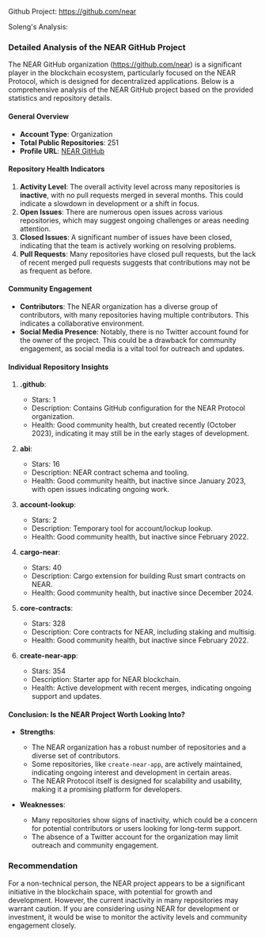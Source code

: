 Github Project: https://github.com/near

Soleng's Analysis:

### Detailed Analysis of the NEAR GitHub Project

The NEAR GitHub organization (https://github.com/near) is a significant player in the blockchain ecosystem, particularly focused on the NEAR Protocol, which is designed for decentralized applications. Below is a comprehensive analysis of the NEAR GitHub project based on the provided statistics and repository details.

#### General Overview
- **Account Type**: Organization
- **Total Public Repositories**: 251
- **Profile URL**: [NEAR GitHub](https://github.com/near)

#### Repository Health Indicators
1. **Activity Level**: The overall activity level across many repositories is **inactive**, with no pull requests merged in several months. This could indicate a slowdown in development or a shift in focus.
2. **Open Issues**: There are numerous open issues across various repositories, which may suggest ongoing challenges or areas needing attention.
3. **Closed Issues**: A significant number of issues have been closed, indicating that the team is actively working on resolving problems.
4. **Pull Requests**: Many repositories have closed pull requests, but the lack of recent merged pull requests suggests that contributions may not be as frequent as before.

#### Community Engagement
- **Contributors**: The NEAR organization has a diverse group of contributors, with many repositories having multiple contributors. This indicates a collaborative environment.
- **Social Media Presence**: Notably, there is no Twitter account found for the owner of the project. This could be a drawback for community engagement, as social media is a vital tool for outreach and updates.

#### Individual Repository Insights
1. **.github**: 
   - Stars: 1
   - Description: Contains GitHub configuration for the NEAR Protocol organization.
   - Health: Good community health, but created recently (October 2023), indicating it may still be in the early stages of development.

2. **abi**: 
   - Stars: 16
   - Description: NEAR contract schema and tooling.
   - Health: Good community health, but inactive since January 2023, with open issues indicating ongoing work.

3. **account-lookup**: 
   - Stars: 2
   - Description: Temporary tool for account/lockup lookup.
   - Health: Good community health, but inactive since February 2022.

4. **cargo-near**: 
   - Stars: 40
   - Description: Cargo extension for building Rust smart contracts on NEAR.
   - Health: Good community health, but inactive since December 2024.

5. **core-contracts**: 
   - Stars: 328
   - Description: Core contracts for NEAR, including staking and multisig.
   - Health: Good community health, but inactive since February 2022.

6. **create-near-app**: 
   - Stars: 354
   - Description: Starter app for NEAR blockchain.
   - Health: Active development with recent merges, indicating ongoing support and updates.

#### Conclusion: Is the NEAR Project Worth Looking Into?
- **Strengths**:
  - The NEAR organization has a robust number of repositories and a diverse set of contributors.
  - Some repositories, like `create-near-app`, are actively maintained, indicating ongoing interest and development in certain areas.
  - The NEAR Protocol itself is designed for scalability and usability, making it a promising platform for developers.

- **Weaknesses**:
  - Many repositories show signs of inactivity, which could be a concern for potential contributors or users looking for long-term support.
  - The absence of a Twitter account for the organization may limit outreach and community engagement.

### Recommendation
For a non-technical person, the NEAR project appears to be a significant initiative in the blockchain space, with potential for growth and development. However, the current inactivity in many repositories may warrant caution. If you are considering using NEAR for development or investment, it would be wise to monitor the activity levels and community engagement closely.
